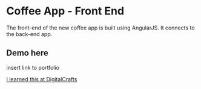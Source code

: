 # Coffee App - Front End

The front-end of the new coffee app is built using AngularJS. It connects to the back-end app.

## Demo here
insert link to portfolio

[I learned this at DigitalCrafts](https://digitalcrafts.com)